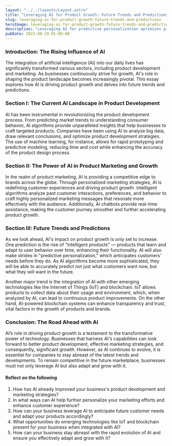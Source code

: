 ```yaml
---
layout: "../../layouts/Layout.astro"
title: "Leveraging AI for Product Growth: Future Trends and Predictions"
slug: leveraging-ai-for-product-growth-future-trends-and-predictions
heroImage: leveraging-ai-for-product-growth-future-trends-and-predictions.png
description: "Leveraging AI for predictive personalization optimizes product growth strategies, driving customer-focused business success through data-driven insights."
pubDate: 2023-08-29 01:00:00
---
```


### Introduction: The Rising Influence of AI

The integration of artificial intelligence (AI) into our daily lives has significantly transformed various sectors, including product development and marketing. As businesses continuously strive for growth, AI's role in shaping the product landscape becomes increasingly pivotal. This essay explores how AI is driving product growth and delves into future trends and predictions.

### Section I: The Current AI Landscape in Product Development

AI has been instrumental in revolutionizing the product development process. From predicting market trends to understanding consumer behavior, AI algorithms provide unparalleled insights that help businesses to craft targeted products. Companies have been using AI to analyze big data, draw relevant conclusions, and optimize product development strategies. The use of machine learning, for instance, allows for rapid prototyping and predictive modeling, reducing time and cost while enhancing the accuracy of the product design process.

### Section II: The Power of AI in Product Marketing and Growth

In the realm of product marketing, AI is providing a competitive edge to brands across the globe. Through personalized marketing strategies, AI is redefining customer experiences and driving product growth. Intelligent algorithms analyze past customer interactions, preferences, and behavior to craft highly personalized marketing messages that resonate more effectively with the audience. Additionally, AI chatbots provide real-time assistance, making the customer journey smoother and further accelerating product growth.

### Section III: Future Trends and Predictions

As we look ahead, AI's impact on product growth is only set to increase. One prediction is the rise of "intelligent products" — products that learn and adapt to user behavior over time, enhancing their functionality. AI will also make strides in "predictive personalization," which anticipates customers' needs before they do. As AI algorithms become more sophisticated, they will be able to accurately predict not just what customers want now, but what they will want in the future.

Another major trend is the integration of AI with other emerging technologies like the Internet of Things (IoT) and blockchain. IoT allows products to collect data about their usage and environment, which, when analyzed by AI, can lead to continuous product improvements. On the other hand, AI-powered blockchain systems can enhance transparency and trust, vital factors in the growth of products and brands.

### Conclusion: The Road Ahead with AI

AI’s role in driving product growth is a testament to the transformative power of technology. Businesses that harness AI's capabilities can look forward to better product development, effective marketing strategies, and consequently, significant growth. However, as AI continues to evolve, it is essential for companies to stay abreast of the latest trends and developments. To remain competitive in the future marketplace, businesses must not only leverage AI but also adapt and grow with it.

#### Reflect on the following

1. How has AI already improved your business's product development and marketing strategies?
2. In what ways can AI help further personalize your marketing efforts and enhance customer experience?
3. How can your business leverage AI to anticipate future customer needs and adapt your products accordingly?
4. What opportunities do emerging technologies like IoT and blockchain present for your business when integrated with AI?
5. How can your business stay abreast with the rapid evolution of AI and ensure you effectively adapt and grow with it?
